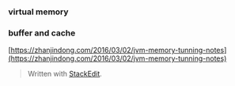 
### virtual memory

### buffer and cache

[https://zhanjindong.com/2016/03/02/jvm-memory-tunning-notes](https://zhanjindong.com/2016/03/02/jvm-memory-tunning-notes)

> Written with [StackEdit](https://stackedit.io/).
<!--stackedit_data:
eyJoaXN0b3J5IjpbMTEzMjI1NTYyLC0xNzEyOTk5NDQ3LDczMD
k5ODExNl19
-->